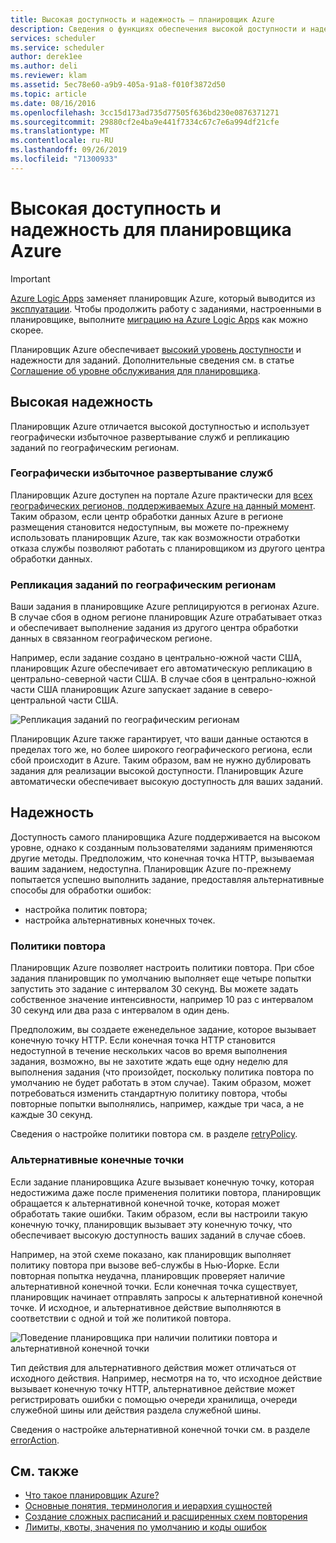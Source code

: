 ```yaml
---
title: Высокая доступность и надежность — планировщик Azure
description: Сведения о функциях обеспечения высокой доступности и надежности в планировщике Azure
services: scheduler
ms.service: scheduler
author: derek1ee
ms.author: deli
ms.reviewer: klam
ms.assetid: 5ec78e60-a9b9-405a-91a8-f010f3872d50
ms.topic: article
ms.date: 08/16/2016
ms.openlocfilehash: 3cc15d173ad735d77505f636bd230e0876371271
ms.sourcegitcommit: 29880cf2e4ba9e441f7334c67c7e6a994df21cfe
ms.translationtype: MT
ms.contentlocale: ru-RU
ms.lasthandoff: 09/26/2019
ms.locfileid: "71300933"
---
```

# <a name="high-availability-and-reliability-for-azure-scheduler"></a>Высокая доступность и надежность для планировщика Azure

> [!IMPORTANT]
> [Azure Logic Apps](../logic-apps/logic-apps-overview.md) заменяет планировщик Azure, который выводится из [эксплуатации](../scheduler/migrate-from-scheduler-to-logic-apps.md#retire-date). Чтобы продолжить работу с заданиями, настроенными в планировщике, выполните [миграцию на Azure Logic Apps](../scheduler/migrate-from-scheduler-to-logic-apps.md) как можно скорее. 

Планировщик Azure обеспечивает [высокий уровень доступности](https://docs.microsoft.com/azure/architecture/guide/pillars#availability) и надежности для заданий. Дополнительные сведения см. в статье [Соглашение об уровне обслуживания для планировщика](https://azure.microsoft.com/support/legal/sla/scheduler).

## <a name="high-availability"></a>Высокая надежность

Планировщик Azure отличается высокой доступностью и использует географически избыточное развертывание служб и репликацию заданий по географическим регионам.

### <a name="geo-redundant-service-deployment"></a>Географически избыточное развертывание служб

Планировщик Azure доступен на портале Azure практически для [всех географических регионов, поддерживаемых Azure на данный момент](https://azure.microsoft.com/global-infrastructure/regions/#services). Таким образом, если центр обработки данных Azure в регионе размещения становится недоступным, вы можете по-прежнему использовать планировщик Azure, так как возможности отработки отказа службы позволяют работать с планировщиком из другого центра обработки данных.

### <a name="geo-regional-job-replication"></a>Репликация заданий по географическим регионам

Ваши задания в планировщике Azure реплицируются в регионах Azure. В случае сбоя в одном регионе планировщик Azure отрабатывает отказ и обеспечивает выполнение задания из другого центра обработки данных в связанном географическом регионе.

Например, если задание создано в центрально-южной части США, планировщик Azure обеспечивает его автоматическую репликацию в центрально-северной части США. В случае сбоя в центрально-южной части США планировщик Azure запускает задание в северо-центральной части США. 

![Репликация заданий по географическим регионам](./media/scheduler-high-availability-reliability/scheduler-high-availability-reliability-image1.png)

Планировщик Azure также гарантирует, что ваши данные остаются в пределах того же, но более широкого географического региона, если сбой происходит в Azure. Таким образом, вам не нужно дублировать задания для реализации высокой доступности. Планировщик Azure автоматически обеспечивает высокую доступность для ваших заданий.

## <a name="reliability"></a>Надежность

Доступность самого планировщика Azure поддерживается на высоком уровне, однако к созданным пользователями заданиям применяются другие методы. Предположим, что конечная точка HTTP, вызываемая вашим заданием, недоступна. Планировщик Azure по-прежнему попытается успешно выполнить задание, предоставляя альтернативные способы для обработки ошибок: 

* настройка политик повтора;
* настройка альтернативных конечных точек.

<a name="retry-policies"></a>

### <a name="retry-policies"></a>Политики повтора

Планировщик Azure позволяет настроить политики повтора. При сбое задания планировщик по умолчанию выполняет еще четыре попытки запустить это задание с интервалом 30 секунд. Вы можете задать собственное значение интенсивности, например 10 раз с интервалом 30 секунд или два раза с интервалом в один день.

Предположим, вы создаете еженедельное задание, которое вызывает конечную точку HTTP. Если конечная точка HTTP становится недоступной в течение нескольких часов во время выполнения задания, возможно, вы не захотите ждать еще одну неделю для выполнения задания (что произойдет, поскольку политика повтора по умолчанию не будет работать в этом случае). Таким образом, может потребоваться изменить стандартную политику повтора, чтобы повторные попытки выполнялись, например, каждые три часа, а не каждые 30 секунд. 

Сведения о настройке политики повтора см. в разделе [retryPolicy](scheduler-concepts-terms.md#retrypolicy).

### <a name="alternate-endpoints"></a>Альтернативные конечные точки

Если задание планировщика Azure вызывает конечную точку, которая недостижима даже после применения политики повтора, планировщик обращается к альтернативной конечной точке, которая может обработать такие ошибки. Таким образом, если вы настроили такую конечную точку, планировщик вызывает эту конечную точку, что обеспечивает высокую доступность ваших заданий в случае сбоев.

Например, на этой схеме показано, как планировщик выполняет политику повтора при вызове веб-службы в Нью-Йорке. Если повторная попытка неудачна, планировщик проверяет наличие альтернативной конечной точки. Если конечная точка существует, планировщик начинает отправлять запросы к альтернативной конечной точке. И исходное, и альтернативное действие выполняются в соответствии с одной и той же политикой повтора.

![Поведение планировщика при наличии политики повтора и альтернативной конечной точки](./media/scheduler-high-availability-reliability/scheduler-high-availability-reliability-image2.png)

Тип действия для альтернативного действия может отличаться от исходного действия. Например, несмотря на то, что исходное действие вызывает конечную точку HTTP, альтернативное действие может регистрировать ошибки с помощью очереди хранилища, очереди служебной шины или действия раздела служебной шины.

Сведения о настройке альтернативной конечной точки см. в разделе [errorAction](scheduler-concepts-terms.md#error-action).

## <a name="see-also"></a>См. также

* [Что такое планировщик Azure?](scheduler-intro.md)
* [Основные понятия, терминология и иерархия сущностей](scheduler-concepts-terms.md)
* [Создание сложных расписаний и расширенных схем повторения](scheduler-advanced-complexity.md)
* [Лимиты, квоты, значения по умолчанию и коды ошибок](scheduler-limits-defaults-errors.md)
